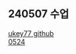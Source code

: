 ## 240507 수업
[ukey77 github](https://ukey77.github.io/html_std/)  
[0524](https://ukey77.github.io/html_std/index.html)